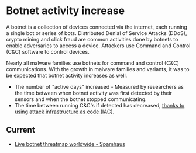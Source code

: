# Botnet activity increase

A botnet is a collection of devices connected via the internet, each running a single bot or series of bots. Distributed Denial of Service Attacks (DDoS), crypto mining and click fraud are common activities done by botnets to enable adversaries to access a device. Attackers use Command and Control (C&C) software to control devices.

Nearly all malware families use botnets for command and control (C&C) communications. With the growth in malware families and variants, it was to be expected that botnet activity increases as well.

* The number of "active days" increased - Measured by researchers as the time between when botnet activity was first detected by their sensors and when the botnet stopped communicating.
* The time between running C&C's if detected has decreased, [thanks to using attack infrastructure as code (IAC)](https://iac.tymyrddin.dev/).

## Current

* [Live botnet threatmap worldwide - Spamhaus](https://www.spamhaus.com/threat-map/)
